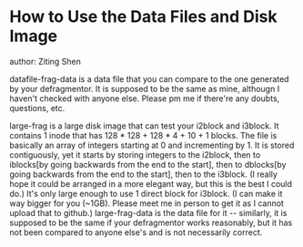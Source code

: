 # How to Use the Data Files and Disk Image

author: Ziting Shen

datafile-frag-data is a data file that you can compare to the one generated by your defragmentor. It is supposed to be the same as mine, althougn I haven't checked with anyone else. Please pm me if there're any doubts, questions, etc.

large-frag is a large disk image that can test your i2block and i3block. It contains 1 inode that has 128 * 128 + 128 * 4 + 10 + 1 blocks. The file is basically an array of integers starting at 0 and incrementing by 1. It is stored contiguously, yet it starts by storing integers to the i2block, then to iblocks[by going backwards from the end to the start], then to dblocks[by going backwards from the end to the start], then to the i3block. (I really hope it could be arranged in a more elegant way, but this is the best I could do.) It's only large enough to use 1 direct block for i3block. (I can make it way bigger for you (~1GB). Please meet me in person to get it as I cannot upload that to github.) large-frag-data is the data file for it -- similarly, it is supposed to be the same if your defragmentor works reasonably, but it has not been compared to anyone else's and is not necessarily correct.

